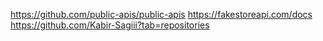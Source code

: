 https://github.com/public-apis/public-apis
https://fakestoreapi.com/docs
https://github.com/Kabir-Sagiii?tab=repositories
